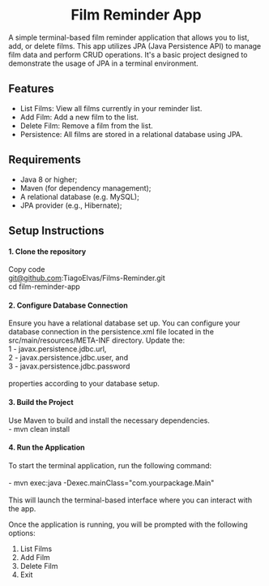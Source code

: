<h1 align="center">Film Reminder App</h1>
A simple terminal-based film reminder application that allows you to list, add, or delete films. This app utilizes JPA (Java Persistence API) to manage film data and perform CRUD operations. It's a basic project designed to demonstrate the usage of JPA in a terminal environment.

<h2>Features</h2>
<ul>
<li>List Films: View all films currently in your reminder list.</li>
<li>Add Film: Add a new film to the list.</li>
<li>Delete Film: Remove a film from the list.</li>
<li>Persistence: All films are stored in a relational database using JPA.</li>
</ul>

<h2>Requirements</h2>
<ul>
<li>Java 8 or higher;</li>
<li>Maven (for dependency management);</li>
<li>A relational database (e.g. MySQL);</li>
<li>JPA provider (e.g., Hibernate);</li>
</ul>

<h2>Setup Instructions</h2>
<h4 style="bold">1. Clone the repository</h4>

Copy code
<br> git@github.com:TiagoElvas/Films-Reminder.git
<br> cd film-reminder-app

<h4 style="bold">2. Configure Database Connection</h4>
Ensure you have a relational database set up. You can configure your database connection in the persistence.xml file located in the src/main/resources/META-INF directory. 
Update the:
<br> 1 - javax.persistence.jdbc.url, 
<br> 2 - javax.persistence.jdbc.user, and
<br> 3 - javax.persistence.jdbc.password
<br>
<br>properties according to your database setup.

<h4 style="bold">3. Build the Project</h4>
Use Maven to build and install the necessary dependencies.
<br> - mvn clean install
<h4 style="bold">4. Run the Application</h4>
To start the terminal application, run the following command:
<br>
<br> - mvn exec:java -Dexec.mainClass="com.yourpackage.Main"
<br>
<br>This will launch the terminal-based interface where you can interact with the app.

Once the application is running, you will be prompted with the following options:
<br>
<ol>
  <li>List Films</li>
  <li>Add Film</li>
  <li>Delete Film</li>
  <li>Exit</li>
</ol>

